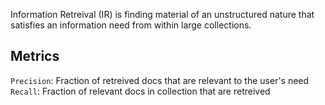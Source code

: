 Information Retreival (IR) is finding material of an unstructured nature that satisfies an information need from within large collections.

## Metrics

`Precision`: Fraction of retreived docs that are relevant to the user's need
`Recall`: Fraction of relevant docs in collection that are retreived


